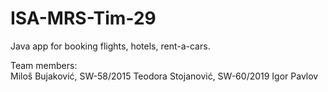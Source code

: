 # ISA-MRS-Tim-29  

Java app for booking flights, hotels, rent-a-cars.  

Team members:   
Miloš Bujaković, SW-58/2015
Teodora Stojanović, SW-60/2019
Igor Pavlov

